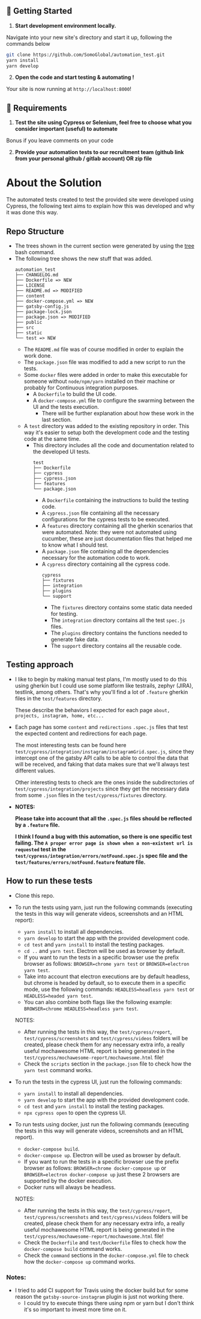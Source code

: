## 🚀 Getting Started

1. **Start development environment locally.**

Navigate into your new site's directory and start it up, following the commands below

```sh
git clone https://github.com/SomoGlobal/automation_test.git
yarn install
yarn develop
```

2. **Open the code and start testing & automating !**

Your site is now running at `http://localhost:8000`!


## 📝 Requirements

1. **Test the site using Cypress or Selenium, feel free to choose what you consider important (useful) to automate**

Bonus if you leave comments on your code

2. **Provide your automation tests to our recruitment team (github link from your personal github / gitlab account) OR zip file**

# About the Solution

The automated tests created to test the provided site were developed using Cypress, the following text aims to explain how this was developed and why it was done this way.

## Repo Structure

* The trees shown in the current section were generated by using the [tree](https://www.cyberciti.biz/faq/linux-show-directory-structure-command-line/) bash command.
* The following tree shows the new stuff that was added.
  ```
  automation_test
  ├── CHANGELOG.md
  ├── Dockerfile => NEW
  ├── LICENSE
  ├── README.md => MODIFIED
  ├── content
  ├── docker-compose.yml => NEW
  ├── gatsby-config.js
  ├── package-lock.json
  ├── package.json => MODIFIED
  ├── public
  ├── src
  ├── static
  └── test => NEW 
  ```
  * The `README.md` file was of course modified in order to explain the work done.
  * The `package.json` file was modified to add a new script to run the tests.
  * Some `docker` files were added in order to make this executable for someone without `node/npm/yarn` installed on their machine or probably for Continuous integration purposes.
    * A `Dockerfile` to build the UI code.
    * A `docker-compose.yml` file to configure the swarming between the UI and the tests execution.
      * There will be further explanation about how these work in the last section.
  * A `test` directory was added to the existing repository in order. This way it's easier to setup both the development code and the testing code at the same time.
    * This directory includes all the code and documentation related to the developed UI tests.
      ```
      test
      ├── Dockerfile
      ├── cypress
      ├── cypress.json
      ├── features
      └── package.json
      ```
      * A `Dockerfile` containing the instructions to build the testing code.
      * A `cypress.json` file containing all the necessary configurations for the cypress tests to be executed.
      * A `features` directory containing all the gherkin scenarios that were automated. Note: they were not automated using cucumber, these are just documentation files that helped me to know what I should test.
      * A `package.json` file containing all the dependencies necessary for the automation code to work.
      * A `cypress` directory containing all the cypress code.
        ```
        cypress
        ├── fixtures
        ├── integration
        ├── plugins
        └── support
        ```
        * The `fixtures` directory contains some static data needed for testing.
        * The `integration` directory contains all the test `spec.js` files.
        * The `plugins` directory contains the functions needed to generate fake data.
        * The `support` directory contains all the reusable code.
  
## Testing approach

* I like to begin by making manual test plans, I'm mostly used to do this using gherkin but I could use some platform like testrails, zephyr (JIRA), testlink, among others. That's why you'll find a lot of `.feature` gherkin files in the `test/features` directory.
  
  These describe the behaviors I expected for each page `about, projects, instagram, home, etc...`

* Each page has some `content` and `redirections` `.spec.js` files that test the expected content and redirections for each page.

  The most interesting tests can be found here `test/cypress/integration/instagram/instagramGrid.spec.js`, since they intercept one of the gatsby API calls to be able to control the data that will be received, and faking that data makes sure that we'll always test different values.
  
  Other interesting tests to check are the ones inside the subdirectories of `test/cypress/integration/projects` since they get the necessary data from some `.json` files in the `test/cypress/fixtures` directory.
  
* **NOTES:**
  
  **Please take into account that all the `.spec.js` files should be reflected by a `.feature` file.**
  
  **I think I found a bug with this automation, so there is one specific test failing. The `A proper error page is shown when a non-existent url is requested` test in the `test/cypress/integration/errors/notFound.spec.js` spec file and the `test/features/errors/notFound.feature` feature file.**
  
## How to run these tests

* Clone this repo.

* To run the tests using yarn, just run the following commands (executing the tests in this way will generate videos, screenshots and an HTML report):
  * `yarn install` to install all dependencies.
  * `yarn develop` to start the app with the provided development code.
  * `cd test` and `yarn install` to install the testing packages.
  * `cd ..` and `yarn test`. Electron will be used as browser by default.
  * If you want to run the tests in a specific browser use the prefix browser as follows: `BROWSER=chrome yarn test` or `BROWSER=electron yarn test`.
  * Take into account that electron executions are by default headless, but chrome is headed by default, so to execute them in a specific mode, use the following commands: `HEADLESS=headless yarn test` or `HEADLESS=headed yarn test`.
  * You can also combine both flags like the following example: `BROWSER=chrome HEADLESS=headless yarn test`.
  
  NOTES:
  * After running the tests in this way, the `test/cypress/report`, `test/cypress/screenshots` and `test/cypress/videos` folders will be created, please check them for any necessary extra info, a really useful mochawesome HTML report is being generated in the `test/cypress/mochawesome-report/mochawesome.html` file!
  * Check the `scripts` section in the `package.json` file to check how the `yarn test` command works.  

* To run the tests in the cypress UI, just run the following commands:
  * `yarn install` to install all dependencies.
  * `yarn develop` to start the app with the provided development code.
  * `cd test` and `yarn install` to install the testing packages.
  * `npx cypress open` to open the cypress UI.

* To run tests using docker, just run the following commands (executing the tests in this way will generate videos, screenshots and an HTML report).
  * `docker-compose build`.
  * `docker-compose up`. Electron will be used as browser by default.
  * If you want to run the tests in a specific browser use the prefix browser as follows: `BROWSER=chrome docker-compose up` or `BROWSER=electron docker-compose up` just these 2 browsers are supported by the docker execution.
  * Docker runs will always be headless.
  
  NOTES:
    * After running the tests in this way, the `test/cypress/report`, `test/cypress/screenshots` and `test/cypress/videos` folders will be created, please check them for any necessary extra info, a really useful mochawesome HTML report is being generated in the `test/cypress/mochawesome-report/mochawesome.html` file!
    * Check the `Dockerfile` and `test/Dockerfile` files to check how the `docker-compose build` command works. 
    * Check the `command` sections in the `docker-compose.yml` file to check how the `docker-compose up` command works.

### Notes:

* I tried to add CI support for Travis using the docker build but for some reason the `gatsby-source-instagram` plugin is just not working there.
  * I could try to execute things there using npm or yarn but I don't think it's so important to invest more time on it.

